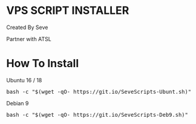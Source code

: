 # VPS SCRIPT INSTALLER

Created By Seve

Partner with ATSL

# How To Install

Ubuntu 16 / 18
<pre>bash -c "$(wget -qO- https://git.io/SeveScripts-Ubunt.sh)"</pre>
Debian 9
<pre>bash -c "$(wget -qO- https://git.io/SeveScripts-Deb9.sh)"</pre>
